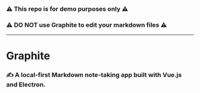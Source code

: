 ### ⚠️ This repo is for demo purposes only ⚠️ 
### ⚠️ DO NOT use Graphite to edit your markdown files ⚠️
---

# Graphite 
### ✍️ A local-first Markdown note-taking app built with Vue.js and Electron.
